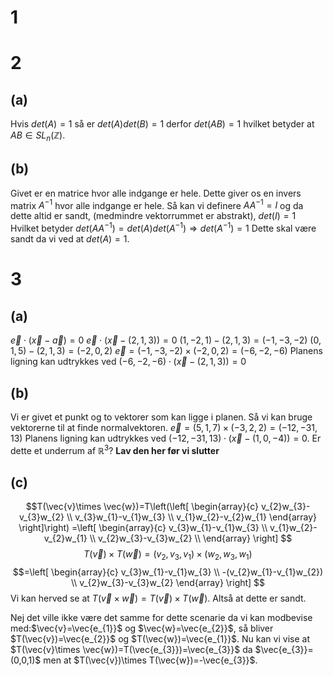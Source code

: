 # 1

# 2
## (a)
Hvis $det(A)=1$ så er $det(A)det(B)=1$ derfor $det(AB)=1$ hvilket betyder at $AB \in SL_{n}(\mathbb{Z})$.
## (b)
Givet er en matrice hvor alle indgange er hele. Dette giver os en invers matrix $A^{-1}$ hvor alle indgange er hele. Så kan vi definere $AA^{-1}=I$ og da dette altid er sandt, (medmindre vektorrummet er abstrakt), $det(I)=1$ Hvilket betyder $det(AA^{-1})=det(A)det(A^{-1})\Rightarrow det(A^{-1})=1$ Dette skal være sandt da vi ved at $det(A)=1$.

# 3
## (a)
$\vec{e}\cdot (\vec{x}-\vec{a})=0$
$\vec{e}\cdot (\vec{x}-(2,1,3))=0$
$(1,-2,1)-(2,1,3)=(-1,-3,-2)$
$(0,1,5)-(2,1,3)=(-2,0,2)$
$\vec{e}=(-1,-3,-2)\times (-2,0,2)=(-6,-2,-6)$
Planens ligning kan udtrykkes ved $(-6,-2,-6)\cdot (\vec{x}-(2,1,3))=0$
## (b)
Vi er givet et punkt og to vektorer som kan ligge i planen. Så vi kan bruge vektorerne til at finde normalvektoren.
$\vec{e}=(5,1,7)\times (-3,2,2)=(-12,-31,13)$
Planens ligning kan udtrykkes ved $(-12,-31,13)\cdot (\vec{x}-(1,0,-4))=0$.
Er dette et underrum af $\mathbb{R}^{3}$? 
**Lav den her før vi slutter**
## (c)
$$T(\vec{v}\times \vec{w})=T\left(\left[
\begin{array}{c}
v_{2}w_{3}-v_{3}w_{2} \\ 
v_{3}w_{1}-v_{1}w_{3} \\ 
v_{1}w_{2}-v_{2}w_{1}
\end{array}
\right]\right) =\left[
\begin{array}{c}
v_{3}w_{1}-v_{1}w_{3} \\ 
v_{1}w_{2}-v_{2}w_{1} \\ 
v_{2}w_{3}-v_{3}w_{2} \\ 
\end{array}
\right] $$
$$T(\vec{v})\times T(\vec{w})=(v_{2},v_{3},v_{1})\times (w_{2},w_{3},w_{1})$$
$$=\left[
\begin{array}{c}
v_{3}w_{1}-v_{1}w_{3} \\ 
-(v_{2}w_{1}-v_{1}w_{2}) \\ 
v_{2}w_{3}-v_{3}w_{2}
\end{array}
\right] $$
Vi kan herved se at $T(\vec{v}\times \vec{w})=T(\vec{v})\times T(\vec{w})$. Altså at dette er sandt.

Nej det ville ikke være det samme for dette scenarie da vi kan modbevise med:$\vec{v}=\vec{e_{1}}$ og $\vec{w}=\vec{e_{2}}$, så bliver $T(\vec{v})=\vec{e_{2}}$ og $T(\vec{w})=\vec{e_{1}}$.
Nu kan vi vise at $T(\vec{v}\times \vec{w})=T(\vec{e_{3}})=\vec{e_{3}}$ da $\vec{e_{3}}=(0,0,1)$ men at $T(\vec{v})\times T(\vec{w})=-\vec{e_{3}}$.
